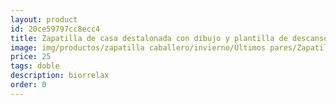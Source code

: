 ```yaml
---
layout: product
id: 20ce59797cc8ecc4
title: Zapatilla de casa destalonada con dibujo y plantilla de descanso
image: img/productos/zapatilla caballero/invierno/Últimos pares/Zapatilla de casa destalonada con dibujo y plantilla de descanso=25=doble=biorrelax.webp
price: 25
tags: doble
description: biorrelax
order: 0
---
```

